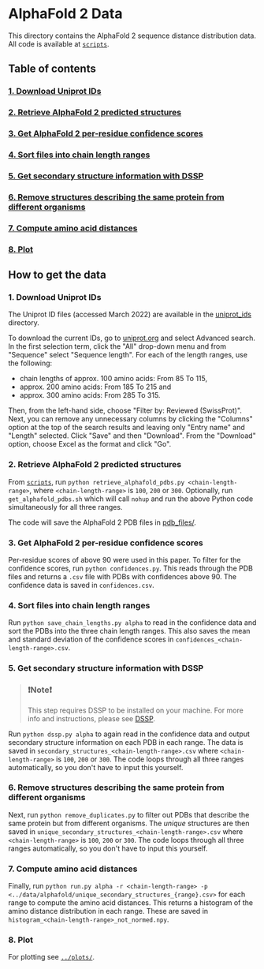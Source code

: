 # AlphaFold 2 Data

This directory contains the AlphaFold 2 sequence distance distribution data. All code is available at [`scripts`](https://github.com/meyresearch/sequence_distance_distribution/tree/36a848c5b15a62dc646de583f03c824f680873da/scripts).

## Table of contents
### [1. Download Uniprot IDs](#1-download-uniprot-ids-1)
### [2. Retrieve AlphaFold 2 predicted structures](#2-retrieve-alphafold-2-predicted-structures-1)
### [3. Get AlphaFold 2 per-residue confidence scores](#3-get-alphafold-2-per-residue-confidence-scores-1)
### [4. Sort files into chain length ranges](#4-sort-files-into-chain-length-ranges-1)
### [5. Get secondary structure information with DSSP](#5-get-secondary-structure-information-with-dssp-1)
### [6. Remove structures describing the same protein from different organisms](#6-remove-structures-describing-the-same-protein-from-different-organisms-1)
### [7. Compute amino acid distances](#7-compute-amino-acid-distances-1)
### [8. Plot](#8-plot-1)

## How to get the data

### 1. Download Uniprot IDs

The Uniprot ID files (accessed March 2022) are available in the [uniprot_ids](https://github.com/meyresearch/sequence_distance_distribution/tree/36a848c5b15a62dc646de583f03c824f680873da/data/alphafold/uniprot_ids) 
directory.

To download the current IDs, go to [uniprot.org](https://www.uniprot.org) and select Advanced search. 
In the first selection term, click the "All" drop-down menu and from "Sequence" select "Sequence length".
For each of the length ranges, use the following:

* chain lengths of approx. 100 amino acids: From 85 To 115,
* approx. 200 amino acids: From 185 To 215 and
* approx. 300 amino acids: From 285 To 315.

Then, from the left-hand side, choose "Filter by: Reviewed (SwissProt)". Next, you can remove any unnecessary 
columns by clicking the "Columns" option at the top of the search results and leaving only "Entry name" and 
"Length" selected. Click "Save" and then "Download". From the "Download" option, choose Excel as the format and click "Go". 

### 2. Retrieve AlphaFold 2 predicted structures

From [`scripts`](https://github.com/meyresearch/sequence_distance_distribution/tree/36a848c5b15a62dc646de583f03c824f680873da/scripts), 
run `python retrieve_alphafold_pdbs.py <chain-length-range>`, where `<chain-length-range>` is `100`, `200` or `300`. Optionally,
run `get_alphafold_pdbs.sh` which will call `nohup` and run the above Python code simultaneously for all three ranges.

The code will save the AlphaFold 2 PDB files in [pdb_files/](https://github.com/meyresearch/sequence_distance_distribution/tree/36a848c5b15a62dc646de583f03c824f680873da/data/alphafold/pdb_files).

### 3. Get AlphaFold 2 per-residue confidence scores

Per-residue scores of above 90 were used in this paper. To filter for the confidence scores, run `python confidences.py`. This reads through the PDB files and returns a `.csv` file with PDBs with confidences above 90. The confidence data is saved in `confidences.csv`.

### 4. Sort files into chain length ranges

Run `python save_chain_lengths.py alpha` to read in the confidence data and sort the PDBs into the three chain length ranges. This also saves the mean and standard deviation of the confidence scores in `confidences_<chain-length-range>.csv`. 

### 5. Get secondary structure information with DSSP

> ### ❗️Note❗️
> This step requires DSSP to be installed on your machine. 
> For more info and instructions, please see [DSSP](https://swift.cmbi.umcn.nl/gv/dssp/).

Run `python dssp.py alpha` to again read in the confidence data and output secondary structure information on each PDB in each range. The data is saved in `secondary_structures_<chain-length-range>.csv` where `<chain-length-range>` is `100`, `200` or `300`. The code loops through all three ranges automatically, so you don't have to input this yourself.

### 6. Remove structures describing the same protein from different organisms

Next, run `python remove_duplicates.py` to filter out PDBs that describe the same protein but from different organisms. The *unique* structures are then saved in `unique_secondary_structures_<chain-length-range>.csv` where `<chain-length-range>` is `100`, `200` or `300`. The code loops through all three ranges automatically, so you don't have to input this yourself.

### 7. Compute amino acid distances

Finally, run `python run.py alpha -r <chain-length-range> -p <../data/alphafold/unique_secondary_structures_{range}.csv>` for each range to compute the amino acid distances. This returns a histogram of the amino distance distribution in each range. These are saved in `histogram_<chain-length-range>_not_normed.npy`. 

### 8. Plot

For plotting see [`../plots/`](https://github.com/meyresearch/sequence_distance_distribution/tree/36a848c5b15a62dc646de583f03c824f680873da/plots). 



